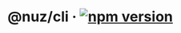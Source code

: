 # @nuz/cli &middot; [![npm version](https://img.shields.io/npm/v/@nuz/cli.svg?style=flat)](https://www.npmjs.com/package/@nuz/cli)
